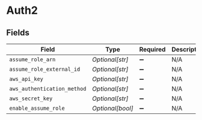 # Auth2


## Fields

| Field                       | Type                        | Required                    | Description                 |
| --------------------------- | --------------------------- | --------------------------- | --------------------------- |
| `assume_role_arn`           | *Optional[str]*             | :heavy_minus_sign:          | N/A                         |
| `assume_role_external_id`   | *Optional[str]*             | :heavy_minus_sign:          | N/A                         |
| `aws_api_key`               | *Optional[str]*             | :heavy_minus_sign:          | N/A                         |
| `aws_authentication_method` | *Optional[str]*             | :heavy_minus_sign:          | N/A                         |
| `aws_secret_key`            | *Optional[str]*             | :heavy_minus_sign:          | N/A                         |
| `enable_assume_role`        | *Optional[bool]*            | :heavy_minus_sign:          | N/A                         |